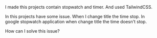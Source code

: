 I made this projects contain stopwatch and timer. And used TailwindCSS.

In this projects have some issue. When I change title the time stop. In google stopwatch application when change title the time doesn't stop.

How can I solve this issue?
